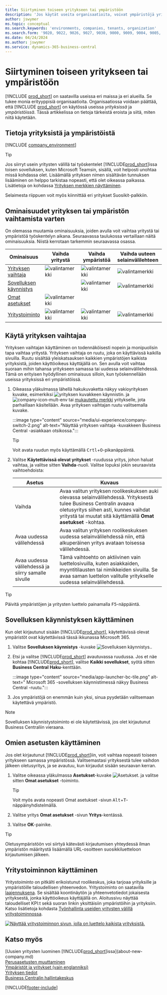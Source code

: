 ```yaml
---
title: Siirtyminen toiseen yritykseen tai ympäristöön
description: 'Jos käytät useita organisaatioita, voivat ympäristöjä yrityksiä nopeasti.'
author: jswymer
ms.topic: conceptual
ms.search.keywords: 'environments, companies, tenants, organization'
ms.search.form: '9020, 9022, 9026, 9027, 9030, 9000, 9009, 9004, 9005, 9024, 9006, 9007, 9010, 9016, 9017'
ms.date: 04/24/2024
ms.author: jswymer
ms.service: dynamics-365-business-central
---
```


# <a name="switching-to-another-company-or-environment"></a>Siirtyminen toiseen yritykseen tai ympäristöön

[!INCLUDE [prod_short](includes/prod_short.md)] on saatavilla useissa eri maissa ja eri alueilla. Se tukee monia erityyppisiä organisaatioita. Organisaatiossa voidaan päättää, että [!INCLUDE [prod_short](includes/prod_short.md)] on käytössä useissa *yrityksissä* ja *ympäristöissä*. Tässä artikkelissa on tietoja tärkeistä eroista ja siitä, miten niitä käytetään.

## <a name="about-companies-and-environments"></a>Tietoja yrityksistä ja ympäristöistä

[!INCLUDE [company_environment](includes/company_environment.md)]

> [!TIP]
> Jos siirryt usein yritysten välillä tai työskentelet [!INCLUDE[prod_short](includes/prod_short.md)]issa toisen sovelluksen, kuten Microsoft Teamsin, sisällä, voit helposti unohtaa missä kohdassa olet. Lisäämällä yrityksen nimen sisältävän tunnuksen lisääminen on helppo tarkistaa nopeasti, että olet oikeassa paikassa. Lisätietoja on kohdassa [Yrityksen merkkien näyttäminen](admin-company-information.md#badge).
> 
> Selaimesta riippuen voit myös kiinnittää eri yritykset Suosikit-palkkiin.  

<!--
[!INCLUDE [about-ui-learn](includes/about-ui-learn.md)]-->

## <a name="features-for-switching-company-or-environment"></a>Ominaisuudet yrityksen tai ympäristön vaihtamista varten

On olemassa muutamia ominaisuuksia, joiden avulla voit vaihtaa yritystä tai ympäristöä työskentelyn aikana. Seuraavassa taulukossa vertaillaan näitä ominaisuuksia. Niistä kerrotaan tarkemmin seuraavassa osassa.

|Ominaisuus|Vaihda yritystä|Vaihda ympäristöä|Vaihda uuteen selainvälilehteen| Käytettävissä paikallisesti|
|-------|--------------|------------------|-------------------------|----------------------|
|[Yrityksen vaihtaja](#use-the-company-switcher)|![valintamerkki](media/check.png "tarkistus")|![valintamerkki](media/check.png "tarkistus")|![valintamerkki](media/check.png "tarkistus")|![valintamerkki](media/check.png "tarkistus")|
|[Sovelluksen käynnistys](#use-the-app-launcher)||![valintamerkki](media/check.png "tarkistus")|![valintamerkki](media/check.png "tarkistus")||
|[Omat asetukset](#use-my-settings)|![valintamerkki](media/check.png "tarkistus")|||![valintamerkki](media/check.png "tarkistus")|
|[Yritystoiminto](#use-company-hub)|![valintamerkki](media/check.png "tarkistus")|![valintamerkki](media/check.png "tarkistus")|![valintamerkki](media/check.png "tarkistus")||

## <a name="use-the-company-switcher"></a>Käytä yrityksen vaihtajaa

Yrityksen vaihtajan käyttäminen on todennäköisesti nopein ja monipuolisin tapa vaihtaa yritystä. Yrityksen vaihtaja on ruutu, joka on käyttävissä kaikilla sivuilla. Ruutu sisältää yleiskatsauksen kaikkien ympäristöjen kaikista yrityksistä, joiden käyttöoikeus käyttäjällä on. Sen avulla voit vaihtaa suoraan mihin tahansa yritykseen samassa tai uudessa selainvälilehdessä. Tämä on erityisen hyödyllinen ominaisuus silloin, kun työskennellään useissa yrityksissä eri ympäristöissä.

1. Oikeassa yläkulmassa lähellä hakukuvaketta näkyy vakioyrityksen kuvake, esimerkiksi ![yrityksen kuvakkeen käynnistin.](media/ui-experience/company-icon.png "Näyttää yrityksen vaihtajan kuvakkeen, kun käytössä on yksittäinen ympäristö") ja ![company-icon-mult-env](media/ui-experience/company-icon-multi-env.png "Näyttää yrityksen vaihtajan kuvakkeen, kun käytössä on useita ympäristöjä") tai [mukautettu merkki](admin-company-information.md#badge) yritykselle, jota parhaillaan käsitellään. Avaa yrityksen vaihtajan ruutu valitsemalla kuvake.

   :::image type="content" source="media/ui-experience/company-switch-2.png" alt-text="Näyttää yrityksen vaihtaja -kuvakkeen Business Central -asiakkaan otsikossa.":::  

   > [!TIP]
   > Voit avata ruudun myös käyttämällä <kbd>Crtl</kbd>+<kbd>O</kbd>-pikanäppäintä.
2. Valitse **Käytettävissä olevat yritykset** -ruudussa yritys, johon haluat vaihtaa, ja valitse sitten **Vaihda**-nuoli. Valitse lopuksi jokin seuraavista vaihtoehdoista:

   |Asetus|Kuvaus|
   |------|-----------|
   |Vaihda|Avaa valitun yrityksen roolikeskuksen auki olevassa selainvälilehdessä. Yrityksestä tulee Business Centralin avaava oletusyritys siihen asti, kunnes vaihdat yritystä tai muutat sitä käyttämällä **Omat asetukset** -kohtaa. |
   |Avaa uudessa välilehdessä|Avaa valitun yrityksen roolikeskuksen uudessa selainvälilehdessä niin, että alkuperäinen yritys avataan toisessa välilehdessä.|
   |Avaa uudessa välilehdessä ja siirry samalle sivulle|Tämä vaihtoehto on aktiivinen vain luettelosivuilla, kuten asiakkaiden, myyntitilausten tai nimikkeiden sivuilla. Se avaa saman luettelon valitulle yritykselle uudessa selainvälilehdessä. |

> [!TIP]
> Päivitä ympäristöjen ja yritysten luettelo painamalla <kbd>F5</kbd>-näppäintä.

## <a name="use-the-app-launcher"></a>Sovelluksen käynnistyksen käyttäminen

Kun olet kirjautunut sisään [!INCLUDE[prod_short](includes/prod_short.md)], käytettävissä olevat ympäristöt ovat käytettävissä tässä ikkunassa Microsoft 365.  

1. Valitse **Sovelluksen käynnistys** -kuvake ![Sovelluksen käynnistys.](media/app-launcher-icon.png "Sovelluksen käynnistimen avulla voi käyttää myös muita ominaisuuksia").
2. Etsi ja valitse [!INCLUDE[prod_short](includes/prod_short.md)] avautuvassa ruudussa. Jos et näe kohtaa [!INCLUDE[prod_short](includes/prod_short.md)], valitse **Kaikki sovellukset**, syötä sitten **Business Central** **Haku**-kenttään.

   :::image type="content" source="media/app-launcher-bc-tile.png" alt-text=" Microsoft 365 -sovelluksen käynnistimessä näkyy Business Central -ruutu.":::  

3. Jos ympäristöjä on enemmän kuin yksi, sinua pyydetään valitsemaan käytettävä ympäristö.

> [!NOTE]
> Sovelluksen käynnistystoiminto ei ole käytettävissä, jos olet kirjautunut Business Centraliin vieraana.

<!--
The following image shows tiles for accessing production and sandbox environments on the Dynamics 365 Home page.

:::image type="content" source="media/app-picker-environments.png" alt-text="The Dynamics 365 Home page showing production and sandbox environments.":::
-->
## <a name="use-my-settings"></a>Omien asetusten käyttäminen

Jos olet kirjautunut [!INCLUDE[prod_short](includes/prod_short.md)]iin, voit vaihtaa nopeasti toiseen yritykseen samassa ympäristössä. Valitsemastasi yrityksestä tulee vaihdon jälkeen oletusyritys, ja se avautuu, kun kirjaudut sisään seuraavan kerran.

1. Valitse oikeassa yläkulmassa **Asetukset**-kuvake ![Asetukset.](media/ui-experience/settings_icon_small.png "Roolikeskuksen Asetukset-kuvake") ja valitse sitten **Omat asetukset** -toiminto.

    > [!TIP]
    > Voit myös avata nopeasti Omat asetukset -sivun <kbd>Alt</kbd>+<kbd>T</kbd>-näppäinyhdistelmällä.

2. Valitse yritys **Omat asetukset** -sivun **Yritys**-kentässä.  
3. Valitse **OK**-painike.

> [!TIP]
> Oletusympäristöön voi siirtyä kätevästi kirjautumisen yhteydessä ilman ympäristön määritystä lisäämällä URL-osoitteen suosikkiluetteloon kirjautumisen jälkeen.

## <a name="use-company-hub"></a>Yritystoiminnon käyttäminen

*Yritystoiminto* on pitkälti erikoistunut roolikeskus, joka tarjoaa yrityksille ja ympäristöille taloudellisen yhteenvedon. Yritystoiminto on saatavilla [laajennuksena](ui-extensions-company-hub.md). Se sisältää koontinäytön ja yhteenvetotiedot jokaisesta yrityksestä, jonka käyttöoikeus käyttäjällä on. Aloitussivu näyttää taloudelliset KPI:t sekä suoran linkin yksittäisiin ympäristöihin ja yrityksiin. Katso lisätietoja kohdasta [Työnhallinta useiden yritysten välillä yritystoiminnossa](company-hub.md).

[![Näyttää yritystoiminnon sivun, jolla on luettelo kaikista yrityksistä.](media/company-hub.png)](media/company-hub.png#lightbox)  

## <a name="see-also"></a>Katso myös

[Uusien yritysten luominen [!INCLUDE[prod_short](includes/prod_short.md)]issa](about-new-company.md)  
[Perusasetusten muuttaminen](ui-change-basic-settings.md)  
[Ympäristöt ja yritykset (vain englanniksi)](/dynamics365/business-central/dev-itpro/administration/tenant-environment-topology)  
[Yrityksen tiedot](admin-company-information.md)  
[Business Centralin hallintakeskus](/dynamics365/business-central/dev-itpro/administration/tenant-admin-center)  

[!INCLUDE[footer-include](includes/footer-banner.md)]
